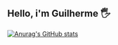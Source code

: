 ## Hello, i'm Guilherme 🖐

[![Anurag's GitHub stats](https://github-readme-stats.vercel.app/api?username=Randzi)](https://github.com/anuraghazra/github-readme-stats)
